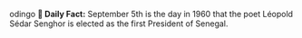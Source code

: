 odingo
**<b>📌 Daily Fact:</b>** September 5th is the day in 1960 that the poet Léopold Sédar Senghor is elected as the first President of Senegal.
